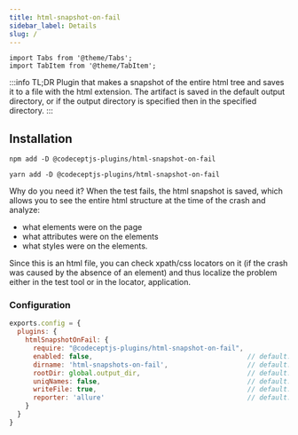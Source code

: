 ```yaml
---
title: html-snapshot-on-fail
sidebar_label: Details
slug: /
---
```



```mdx-code-block
import Tabs from '@theme/Tabs';
import TabItem from '@theme/TabItem';
```

:::info TL;DR
Plugin that makes a snapshot of the entire html tree and saves it to a file with the html extension.
The artifact is saved in the default output directory, or if the output directory is specified then in the specified directory.
:::

## Installation
<Tabs groupId="package-manager">
<TabItem value="npm">

```shell
npm add -D @codeceptjs-plugins/html-snapshot-on-fail
```

</TabItem>
<TabItem value="yarn">

```shell
yarn add -D @codeceptjs-plugins/html-snapshot-on-fail
```

</TabItem>
</Tabs>

Why do you need it? When the test fails, the html snapshot is saved, which allows you to see the entire html structure at the time of the crash and analyze:

-  what elements were on the page
-  what attributes were on the elements
-  what styles were on the elements.

Since this is an html file, you can check xpath/css locators on it (if the crash was caused by the absence of an element)
and thus localize the problem either in the test tool or in the locator, application.

### Configuration

```js
exports.config = {
  plugins: {
    htmlSnapshotOnFail: {
      require: "@codeceptjs-plugins/html-snapshot-on-fail",
      enabled: false,                                       // default: false
      dirname: 'html-snapshots-on-fail',                    // default: 'html-snapshots-on-fail'
      rootDir: global.output_dir,                           // default: global.output_dir
      uniqNames: false,                                     // default: false
      writeFile: true,                                      // default: true
      reporter: 'allure'                                    // default: undefined
    }
  }
}
```
